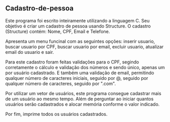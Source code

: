 ## Cadastro-de-pessoa
Este programa foi escrito inteiramente utilizando a linguagem C. Seu objetivo é criar um cadastro de pessoa usando Structure.
O cadastro (Structure) contém: Nome, CPF, Email e Telefone.  

Apresenta um menu funcinal com as seguintes opções: inserir usuario, buscar usuario por CPF, buscar usuario por email, excluir usuario, atualizar email do usuario e sair.

Para este cadastro foram feitas validações para o CPF, segindo corretamente o cálculo e validação dos números e sendo único, apenas um por usuário cadastrado. E também uma validação de email, permitindo qualquer número de caracteres iniciais, seguido por @, seguido por qualquer número de caracteres, seguido por ".com".

Por utilizar um vetor de usuários, este programa consegue cadastrar mais de um usuário ao mesmo tempo. Além de perguntar ao iniciar quantos usuários serão cadastrados e alocar memória conforme o valor indicado. 

Por fim, imprime todos os usuários cadastrados.
